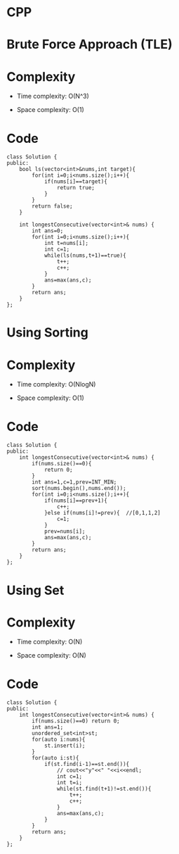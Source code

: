 # CPP
<!-- Describe your first thoughts on how to solve this problem. -->
# Brute Force Approach (TLE)
# Complexity
- Time complexity: O(N^3)
<!-- Add your time complexity here, e.g. $$O(n)$$ -->

- Space complexity: O(1)
<!-- Add your space complexity here, e.g. $$O(n)$$ -->

# Code
```
class Solution {
public:
    bool ls(vector<int>&nums,int target){
        for(int i=0;i<nums.size();i++){
            if(nums[i]==target){
                return true;
            }
        }
        return false;
    }

    int longestConsecutive(vector<int>& nums) {
        int ans=0;
        for(int i=0;i<nums.size();i++){
            int t=nums[i];
            int c=1;
            while(ls(nums,t+1)==true){
                t++;
                c++;
            }
            ans=max(ans,c);
        }
        return ans;
    }
};
```
# Using Sorting

# Complexity
- Time complexity: O(NlogN)
<!-- Add your time complexity here, e.g. $$O(n)$$ -->

- Space complexity: O(1)
<!-- Add your space complexity here, e.g. $$O(n)$$ -->

# Code
```
class Solution {
public:
    int longestConsecutive(vector<int>& nums) {
        if(nums.size()==0){
            return 0;
        }
        int ans=1,c=1,prev=INT_MIN;
        sort(nums.begin(),nums.end());
        for(int i=0;i<nums.size();i++){
            if(nums[i]==prev+1){
                c++;
            }else if(nums[i]!=prev){  //[0,1,1,2]
                c=1;
            }
            prev=nums[i];
            ans=max(ans,c);
        }
        return ans;
    }
};
```
# Using Set 
# Complexity
- Time complexity: O(N)
<!-- Add your time complexity here, e.g. $$O(n)$$ -->

- Space complexity: O(N)
<!-- Add your space complexity here, e.g. $$O(n)$$ -->

# Code
```
class Solution {
public:
    int longestConsecutive(vector<int>& nums) {
        if(nums.size()==0) return 0;
        int ans=1;
        unordered_set<int>st;
        for(auto i:nums){
            st.insert(i);
        }
        for(auto i:st){
            if(st.find(i-1)==st.end()){
                // cout<<"y"<<" "<<i<<endl;
                int c=1;
                int t=i;
                while(st.find(t+1)!=st.end()){
                    t++;
                    c++;
                }
                ans=max(ans,c);
            }
        }
        return ans;
    }
};
```
